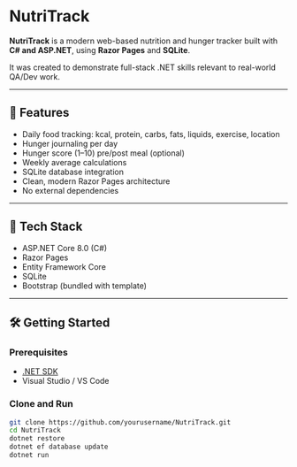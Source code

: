 # NutriTrack

**NutriTrack** is a modern web-based nutrition and hunger tracker built with **C# and ASP.NET**, using **Razor Pages** and **SQLite**.

It was created to demonstrate full-stack .NET skills relevant to real-world QA/Dev work.

---

## 🚀 Features

- Daily food tracking: kcal, protein, carbs, fats, liquids, exercise, location
- Hunger journaling per day
- Hunger score (1–10) pre/post meal (optional)
- Weekly average calculations
- SQLite database integration
- Clean, modern Razor Pages architecture
- No external dependencies

---

## 🔧 Tech Stack

- ASP.NET Core 8.0 (C#)
- Razor Pages
- Entity Framework Core
- SQLite
- Bootstrap (bundled with template)

---

## 🛠️ Getting Started

### Prerequisites
- [.NET SDK](https://dotnet.microsoft.com/en-us/download)
- Visual Studio / VS Code

### Clone and Run
```bash
git clone https://github.com/yourusername/NutriTrack.git
cd NutriTrack
dotnet restore
dotnet ef database update
dotnet run

